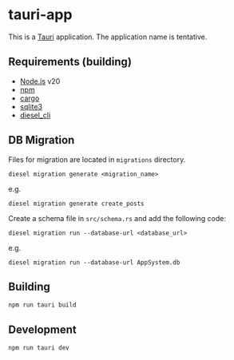 # tauri-app
This is a [Tauri](https://tauri.studio) application.
The application name is tentative.

## Requirements (building)
- [Node.js] v20
- [npm]
- [cargo]
- [sqlite3]
- [diesel_cli]

[Node.js]: https://nodejs.org/en
[npm]: https://www.npmjs.com
[cargo]: https://doc.rust-lang.org/cargo/
[sqlite3]: https://www.sqlite.org/
[diesel_cli]: https://diesel.rs/

## DB Migration
Files for migration are located in `migrations` directory.
```pwsh
diesel migration generate <migration_name>
```

e.g.
```pwsh
diesel migration generate create_posts
```

Create a schema file in `src/schema.rs` and add the following code:
```pwsh
diesel migration run --database-url <database_url>
```

e.g.
```pwsh
diesel migration run --database-url AppSystem.db
```

## Building

```pwsh
npm run tauri build
```

## Development

```pwsh
npm run tauri dev
```
